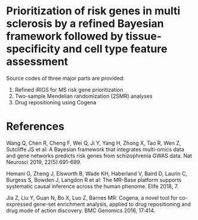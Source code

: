 # Prioritization of risk genes in multi sclerosis by a refined Bayesian framework followed by tissue-specificity and cell type feature assessment
Source codes of three major parts are provided:
  1. Refined iRIGS for MS risk gene prioritization
  2. Two-sample Mendelian randomization (2SMR) analyses
  3. Drug repositioning using Cogena 

# References
Wang Q, Chen R, Cheng F, Wei Q, Ji Y, Yang H, Zhong X, Tao R, Wen Z, Sutcliffe JS et al: A Bayesian framework that integrates multi-omics data and gene networks predicts risk genes from schizophrenia GWAS data. Nat Neurosci 2019, 22(5):691-699.

Hemani G, Zheng J, Elsworth B, Wade KH, Haberland V, Baird D, Laurin C, Burgess S, Bowden J, Langdon R et al: The MR-Base platform supports systematic causal inference across the human phenome. Elife 2018, 7.

Jia Z, Liu Y, Guan N, Bo X, Luo Z, Barnes MR: Cogena, a novel tool for co-expressed gene-set enrichment analysis, applied to drug repositioning and drug mode of action discovery. BMC Genomics 2016, 17:414.

